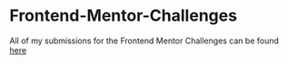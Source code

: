 # Frontend-Mentor-Challenges
All of my submissions for the Frontend Mentor Challenges can be found [here](https://frontend-mentor-solutions-by-ade.netlify.app/)
